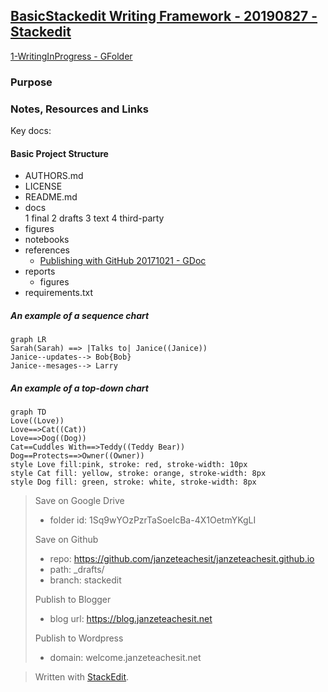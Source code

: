 
## [BasicStackedit Writing Framework - 20190827 - Stackedit](https://drive.google.com/open?id=16UU7IX9VPWWR9Q0gPX9PgrIq7YBAY-n2)

[1-WritingInProgress - GFolder](https://drive.google.com/drive/folders/1Sq9wYOzPzrTaSoeIcBa-4X1OetmYKgLI)

### Purpose

### Notes, Resources and Links

Key docs:

#### Basic Project Structure
- AUTHORS.md  
- LICENSE  
- README.md
- docs  
  1  final
  2  drafts
  3  text
  4  third-party
- figures  
-  notebooks
-  references
   -   [Publishing with GitHub 20171021 - GDoc](https://docs.google.com/document/d/1Tu_b1oixurg9lId2z3LH_ZiLz1sH9sYD9ypdmZGwE9c/edit#heading=h.q7woux43ig0v)
- reports  
  - figures  
- requirements.txt

##### An example of a sequence chart
``` mermaid
graph LR
Sarah(Sarah) ==> |Talks to| Janice((Janice))
Janice--updates--> Bob{Bob}
Janice--mesages--> Larry
```
##### An example of a top-down chart
```mermaid
graph TD
Love((Love))
Love==>Cat((Cat))
Love==>Dog((Dog))
Cat==Cuddles With==>Teddy((Teddy Bear))
Dog==Protects==>Owner((Owner))
style Love fill:pink, stroke: red, stroke-width: 10px
style Cat fill: yellow, stroke: orange, stroke-width: 8px
style Dog fill: green, stroke: white, stroke-width: 8px
```

> Save on Google Drive
>   - folder id: 1Sq9wYOzPzrTaSoeIcBa-4X1OetmYKgLI
>   
> Save on Github 
>  - repo: https://github.com/janzeteachesit/janzeteachesit.github.io
>   - path: _drafts/
>   - branch: stackedit
>    
>    Publish to Blogger
>   - blog url: https://blog.janzeteachesit.net
>    
>    Publish to Wordpress
>    - domain: welcome.janzeteachesit.net

> Written with [StackEdit](https://stackedit.io/).
<!--stackedit_data:
eyJoaXN0b3J5IjpbMTcyNTY3OTM3OSwxNTEyNDM0Nzc5LC01NT
c5NjAyNjMsLTEzMzEwMDMxMDddfQ==
-->